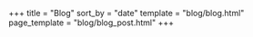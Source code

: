 +++
title = "Blog"
sort_by = "date"
template = "blog/blog.html"
page_template = "blog/blog_post.html"
+++